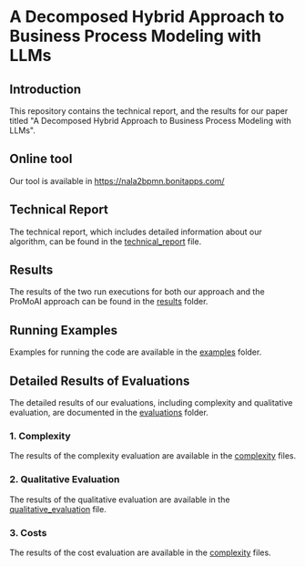 # A Decomposed Hybrid Approach to Business Process Modeling with LLMs

## Introduction
This repository contains the technical report, and the results for our paper titled "A Decomposed Hybrid Approach to Business Process Modeling with LLMs". 

## Online tool
Our tool is available in <a href="https://nala2bpmn.bonitapps.com/">https://nala2bpmn.bonitapps.com/</a>

## Technical Report
The technical report, which includes detailed information about our algorithm, can be found in the [technical_report](Nala2BPMN___technical_report.pdf) file.

## Results
The results of the two run executions for both our approach and the ProMoAI approach can be found in the [results](evaluation_results/generated_bpmn/) folder.

## Running Examples
Examples for running the code are available in the [examples](examples/) folder.

## Detailed Results of Evaluations
The detailed results of our evaluations, including complexity and qualitative evaluation, are documented in the [evaluations](evaluation_results/) folder.

### 1. Complexity
The results of the complexity evaluation are available in the [complexity](evaluation_results/complexity/) files.

### 2. Qualitative Evaluation
The results of the qualitative evaluation are available in the [qualitative_evaluation](evaluation_results/qualitative_evaluation.xlsx) file.

### 3. Costs
The results of the cost evaluation are available in the [complexity](evaluation_results/cost/) files.